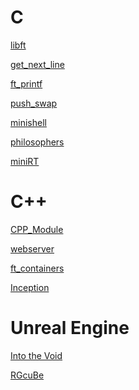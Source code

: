 # C
<a href = "https://github.com/Divishka/projects/tree/main/libft">libft</a>

<a href = "">get_next_line</a>

<a href = "">ft_printf</a>

<a href = "">push_swap</a>

<a href = "">minishell</a>

<a href = "">philosophers</a>

<a href = "">miniRT</a>

# C++
<a href = "">CPP_Module</a>

<a href = "">webserver</a>

<a href = "">ft_containers</a>

<a href = "">Inception</a>

# Unreal Engine
<a href = "">Into the Void</a>

<a href = "">RGcuBe</a>
